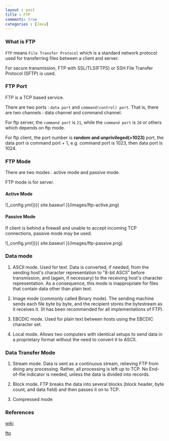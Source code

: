 ```yaml
---
layout : post
title : FTP
comments: true
categories : [Java]
---
```


### What is FTP

`FTP` means `File Transfer Protocol` which is a standard network protocol 
used for transferring files between a client and server.

For secure transmission, FTP with SSL/TLS(FTPS) or SSH File Transfer Protocol 
(SFTP) is used.

### FTP Port

FTP is a TCP based service.

There are two ports :  `data port` and `command(control) port`. That is,
there are two channels : data channel and command channel.

For ftp server, the `command port` is `21`, while the `command port` is `20` 
or others which depends on ftp mode.

For ftp client, the port number is **random and unprivileged(>1023)** port,
the data port is command port + 1, e.g. command port is 1023, then data port is 1024.

### FTP Mode

There are two modes : active mode and passive mode.

FTP mode is for server.

#### Active Mode

![_config.yml]({{ site.baseurl }}/images/ftp-active.png)

#### Passive Mode

If client is behind a firewall and unable to accept incoming TCP connections, 
passive mode may be used.

![_config.yml]({{ site.baseurl }}/images/ftp-passive.png)

### Data mode 

1. ASCII mode. Used for text. Data is converted, if needed, 
   from the sending host's character representation to "8-bit ASCII" before 
   transmission, and (again, if necessary) to the receiving host's character 
   representation. As a consequence, this mode is inappropriate for files that 
   contain data other than plain text.
   
2. Image mode (commonly called Binary mode). The sending machine sends each file 
   byte by byte, and the recipient stores the bytestream as it receives it. 
   (It has been recommended for all implementations of FTP).
   
3. EBCDIC mode. Used for plain text between hosts using the EBCDIC character set.

4. Local mode. Allows two computers with identical setups to send data in a 
   proprietary format without the need to convert it to ASCII.

### Data Transfer Mode

1. Stream mode. Data is sent as a continuous stream, relieving FTP from doing 
   any processing. Rather, all processing is left up to TCP. No End-of-file 
   indicator is needed, unless the data is divided into records.

2. Block mode. FTP breaks the data into several blocks 
   (block header, byte count, and data field) and then passes it on to TCP.

3. Compressed mode

### References

[wiki](https://en.wikipedia.org/wiki/File_Transfer_Protocol)

[ftp](https://slacksite.com/other/ftp.html)
